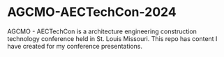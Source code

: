 # AGCMO-AECTechCon-2024
AGCMO - AECTechCon is a architecture engineering construction technology conference held in St. Louis Missouri. This repo has content I have created for my conference presentations. 
